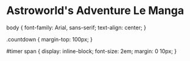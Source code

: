 # Astroworld's Adventure Le Manga
body {
  font-family: Arial, sans-serif;
  text-align: center;
}

.countdown {
  margin-top: 100px;
}

#timer span {
  display: inline-block;
  font-size: 2em;
  margin: 0 10px;
}
